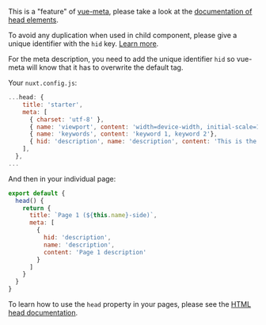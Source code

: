 
This is a "feature" of [vue-meta](https://github.com/nuxt/vue-meta), please take a look at the [documentation of head elements](/docs/2.x/concepts/views#html-head).

<div class="Alert">

To avoid any duplication when used in child component, please give a unique identifier with the <code>hid</code> key. [Learn more](https://vue-meta.nuxtjs.org/api/#tagidkeyname).

</div>

For the meta description, you need to add the unique identifier `hid` so vue-meta will know that it has to overwrite the default tag.

Your `nuxt.config.js`:

```js
...head: {
    title: 'starter',
    meta: [
      { charset: 'utf-8' },
      { name: 'viewport', content: 'width=device-width, initial-scale=1' },
      { name: 'keywords', content: 'keyword 1, keyword 2'},
      { hid: 'description', name: 'description', content: 'This is the generic description.'}
    ],
  },
...
```

And then in your individual page:

```js
export default {
  head() {
    return {
      title: `Page 1 (${this.name}-side)`,
      meta: [
        {
          hid: 'description',
          name: 'description',
          content: 'Page 1 description'
        }
      ]
    }
  }
}
```

To learn how to use the `head` property in your pages, please see the [HTML head documentation](/docs/2.x/concepts/views#html-head).
